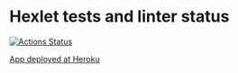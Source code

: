 # Hexlet tests and linter status

[![Actions Status](https://github.com/igorkuznetsov1972/frontend-project-lvl4/workflows/hexlet-check/badge.svg?branch=)](https://github.com/igorkuznetsov1972/frontend-project-lvl4/actions?query=branch:)

[App deployed at Heroku](https://mysterious-stream-16330.herokuapp.com/)
